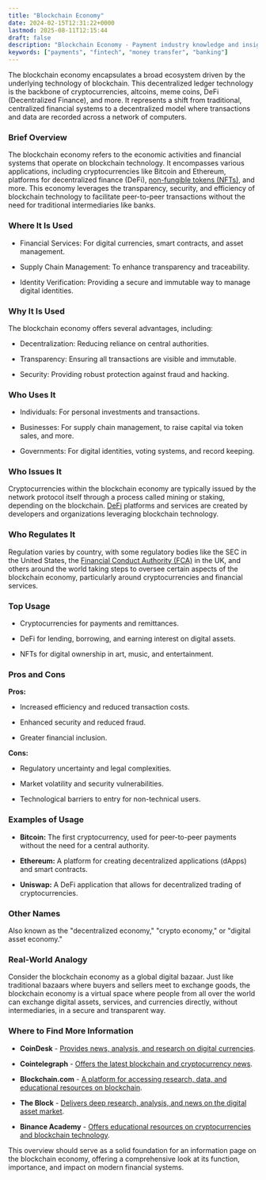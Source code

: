 ```yaml
---
title: "Blockchain Economy"
date: 2024-02-15T12:31:22+0000
lastmod: 2025-08-11T12:15:44
draft: false
description: "Blockchain Economy - Payment industry knowledge and insights"
keywords: ["payments", "fintech", "money transfer", "banking"]
---
```


The blockchain economy encapsulates a broad ecosystem driven by the underlying technology of blockchain. This decentralized ledger technology is the backbone of cryptocurrencies, altcoins, meme coins, DeFi (Decentralized Finance), and more. It represents a shift from traditional, centralized financial systems to a decentralized model where transactions and data are recorded across a network of computers.

### Brief Overview

The blockchain economy refers to the economic activities and financial systems that operate on blockchain technology. It encompasses various applications, including cryptocurrencies like Bitcoin and Ethereum, platforms for decentralized finance (DeFi), [non-fungible tokens (NFTs)](https://faisalkhanllc.xyz/resources/payments-wiki/n/nft-non-fungible-tokens/), and more. This economy leverages the transparency, security, and efficiency of blockchain technology to facilitate peer-to-peer transactions without the need for traditional intermediaries like banks.

### Where It Is Used

- Financial Services: For digital currencies, smart contracts, and asset management.

- Supply Chain Management: To enhance transparency and traceability.

- Identity Verification: Providing a secure and immutable way to manage digital identities.

### Why It Is Used

The blockchain economy offers several advantages, including:

- Decentralization: Reducing reliance on central authorities.

- Transparency: Ensuring all transactions are visible and immutable.

- Security: Providing robust protection against fraud and hacking.

### Who Uses It

- Individuals: For personal investments and transactions.

- Businesses: For supply chain management, to raise capital via token sales, and more.

- Governments: For digital identities, voting systems, and record keeping.

### Who Issues It

Cryptocurrencies within the blockchain economy are typically issued by the network protocol itself through a process called mining or staking, depending on the blockchain. [DeFi](https://faisalkhanllc.xyz/resources/payments-wiki/d/decentralized-finance-defi/) platforms and services are created by developers and organizations leveraging blockchain technology.

### Who Regulates It

Regulation varies by country, with some regulatory bodies like the SEC in the United States, the [Financial Conduct Authority (FCA)](https://faisalkhanllc.xyz/resources/payments-wiki/f/financial-conduct-authority-fca/) in the UK, and others around the world taking steps to oversee certain aspects of the blockchain economy, particularly around cryptocurrencies and financial services.

### Top Usage

- Cryptocurrencies for payments and remittances.

- DeFi for lending, borrowing, and earning interest on digital assets.

- NFTs for digital ownership in art, music, and entertainment.

### Pros and Cons

**Pros:**

- Increased efficiency and reduced transaction costs.

- Enhanced security and reduced fraud.

- Greater financial inclusion.

**Cons:**

- Regulatory uncertainty and legal complexities.

- Market volatility and security vulnerabilities.

- Technological barriers to entry for non-technical users.

### Examples of Usage

- **Bitcoin:** The first cryptocurrency, used for peer-to-peer payments without the need for a central authority.

- **Ethereum:** A platform for creating decentralized applications (dApps) and smart contracts.

- **Uniswap:** A DeFi application that allows for decentralized trading of cryptocurrencies.

### Other Names

Also known as the "decentralized economy," "crypto economy," or "digital asset economy."

### Real-World Analogy

Consider the blockchain economy as a global digital bazaar. Just like traditional bazaars where buyers and sellers meet to exchange goods, the blockchain economy is a virtual space where people from all over the world can exchange digital assets, services, and currencies directly, without intermediaries, in a secure and transparent way.

### Where to Find More Information

- **CoinDesk** - [Provides news, analysis, and research on digital currencies](https://www.coindesk.com/).

- **Cointelegraph** - [Offers the latest blockchain and cryptocurrency news](https://cointelegraph.com/).

- **Blockchain.com** - [A platform for accessing research, data, and educational resources on blockchain](https://www.blockchain.com/).

- **The Block** - [Delivers deep research, analysis, and news on the digital asset market](https://www.theblock.co/).

- **Binance Academy** - [Offers educational resources on cryptocurrencies and blockchain technology](https://academy.binance.com/en).

This overview should serve as a solid foundation for an information page on the blockchain economy, offering a comprehensive look at its function, importance, and impact on modern financial systems.
